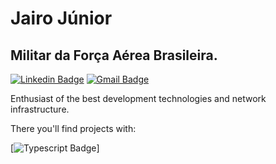 # Jairo Júnior

## Militar da Força Aérea Brasileira.

[![Linkedin Badge](https://img.shields.io/badge/-Jairo%20Júnior-0000cc?style=flat-square&logo=Linkedin&logoColor=white&link=https://www.linkedin.com/in/ojairojr/)](https://www.linkedin.com/in/ojairojr/) 
[![Gmail Badge](https://img.shields.io/badge/-jairojcaj@gmail.com.br-0000cc?style=flat-square&logo=Gmail&logoColor=white&link=mailto:jairojcaj@gmail.com.br)](mailto:jairojcaj@gmail.com.br)


Enthusiast of the best development technologies and network infrastructure.

There you'll find projects with:

[![Typescript Badge](https://img.shields.io/badge/-Typescript-fff?style=flat-square&logo=Typescript&logoColor=black&link=#)]

